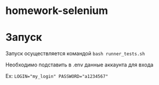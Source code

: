 # homework-selenium

# Запуск

Запуск осуществляется командой `bash runner_tests.sh`

Необходимо подставить в .env данные аккаунта для входа

Ex: `LOGIN="my_login" PASSWORD="a1234567"`

